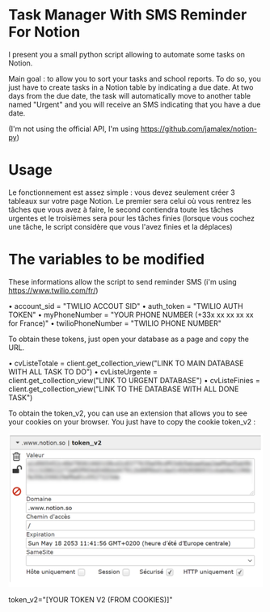 # Task Manager With SMS Reminder For Notion

I present you a small python script allowing to automate some tasks on Notion.

Main goal : to allow you to sort your tasks and school reports. To do so, you just have to create tasks in a Notion table by indicating a due date. At two days from the due date, the task will automatically move to another table named "Urgent" and you will receive an SMS indicating that you have a due date. 

(I'm not using the official API, I'm using https://github.com/jamalex/notion-py)

# Usage

Le fonctionnement est assez simple : vous devez seulement créer 3 tableaux sur votre page Notion. Le premier sera celui où vous rentrez les tâches que vous avez à faire, le second contiendra toute les tâches urgentes et le troisièmes sera pour les tâches finies (lorsque vous cochez une tâche, le script considère que vous l'avez finies et la déplaces)

# The variables to be modified

These informations allow the script to send reminder SMS (i'm using https://www.twilio.com/fr/)

• account_sid = "TWILIO ACCOUT SID"
• auth_token = "TWILIO AUTH TOKEN"
• myPhoneNumber = "YOUR PHONE NUMBER (+33x xx xx xx xx for France)"
• twilioPhoneNumber = "TWILIO PHONE NUMBER"


To obtain these tokens, just open your database as a page and copy the URL.

• cvListeTotale = client.get_collection_view("LINK TO MAIN DATABASE WITH ALL TASK TO DO")
• cvListeUrgente = client.get_collection_view("LINK TO URGENT DATABASE")
• cvListeFinies = client.get_collection_view("LINK TO THE DATABASE WITH ALL DONE TASK")

To obtain the token_v2, you can use an extension that allows you to see your cookies on your browser. You just have to copy the cookie token_v2 :

![Token x2](token.png)

token_v2="[YOUR TOKEN V2 (FROM COOKIES)]"
